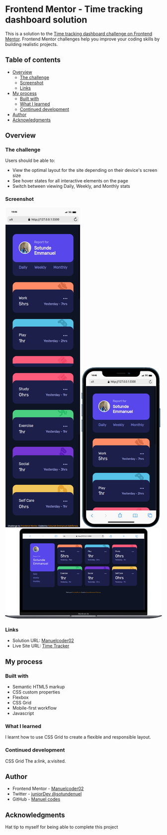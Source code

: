 # Frontend Mentor - Time tracking dashboard solution

This is a solution to the [Time tracking dashboard challenge on Frontend Mentor](https://www.frontendmentor.io/challenges/time-tracking-dashboard-UIQ7167Jw). Frontend Mentor challenges help you improve your coding skills by building realistic projects. 

## Table of contents

- [Overview](#overview)
  - [The challenge](#the-challenge)
  - [Screenshot](#screenshot)
  - [Links](#links)
- [My process](#my-process)
  - [Built with](#built-with)
  - [What I learned](#what-i-learned)
  - [Continued development](#continued-development)
- [Author](#author)
- [Acknowledgments](#acknowledgments)


## Overview

### The challenge

Users should be able to:

- View the optimal layout for the site depending on their device's screen size
- See hover states for all interactive elements on the page
- Switch between viewing Daily, Weekly, and Monthly stats

### Screenshot

![](./screenshots/mobile.png)
![](./screenshots/mobile-f.png)
![](./screenshots/desktop.png)

### Links

- Solution URL: [Manuelcoder02](https://www.frontendmentor.io/solutions/time-tracker-tfYIjLmZ7v)
- Live Site URL: [Time Tracker](https://time-tracking-juniordev.vercel.app/m)

## My process

### Built with

- Semantic HTML5 markup
- CSS custom properties
- Flexbox
- CSS Grid
- Mobile-first workflow
- Javascript

### What I learned

I learnt how to use CSS Grid to create a flexible and responsible layout.

### Continued development

CSS Grid
The a:link, a:visited.

## Author

- Frontend Mentor - [Manuelcoder02](https://www.frontendmentor.io/profile/Manuelcoder02)
- Twitter - [juniorDev @sotundenuel](https://www.twitter.com/@sotundenuel)
- GitHub - [Manuel codes](https://github.com/Manuelcoder02)


## Acknowledgments

Hat tip to myself for being able to complete this project
